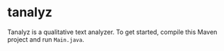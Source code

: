 # tanalyz

Tanalyz is a qualitative text analyzer. To get started, compile this Maven project and run `Main.java`.
